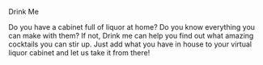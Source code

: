 Drink Me

Do you have a cabinet full of liquor at home? Do you know everything you can make with them? If not, Drink me can help you find out what amazing cocktails you can stir up. Just add what you have in house to your virtual liquor cabinet and let us take it from there!